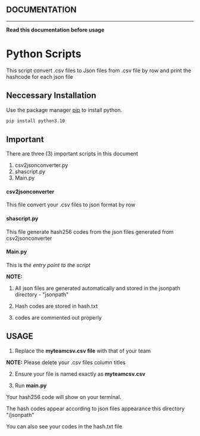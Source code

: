 

## DOCUMENTATION
*************************************************************************
**Read this documentation before usage**

# Python Scripts 

This script convert .csv files to Json files from .csv file by row and print the hashcode for each json file

## Neccessary Installation

Use the package manager [pip](https://pip.pypa.io/en/stable/) to install python.

```bash
pip install python3.10
```

## Important
There are three (3) important scripts in this document

1. csv2jsonconverter.py
2. shascript.py
3. Main.py

#### csv2jsonconverter
This file convert your .csv files to json format by row

#### shascript.py
This file generate hash256 codes from the json files generated from csv2jsonconverter

#### Main.py
This is the *entry point to the script*

**NOTE:**
1. All json files are generated automatically and stored in the jsonpath directory - "jsonpath"

2. Hash codes are stored in hash.txt

3. codes are commented out properly


## USAGE

1. Replace the **myteamcsv.csv file** with that of your team

**NOTE:**
Please delete your .csv files column titles

2. Ensure your file is named exactly as **myteamcsv.csv**

3. Run **main.py**

Your hash256 code will show on your terminal. 

The hash codes appear according to json files appearance this directory "/jsonpath"

You can also see your codes in the hash.txt file